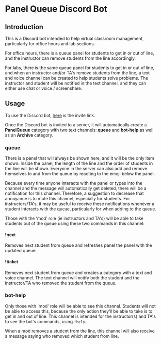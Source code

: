 # Panel Queue Discord Bot

## Introduction
This is a Discord bot intended to help virtual classroom management, particularly for office hours and lab sections.

For office hours, there is a queue panel for students to get in or out of line, and the instructor can remove students from the line accordingly. 

For labs, there is the same queue panel for students to get in or out of line, and when an instructor and/or TA's remove students from the line, a text and voice channel can be created to help students solve problems. The instructor and student will be notified in the text channel, and they can either use chat or voice / screenshare.

## Usage
To use the Discord bot, [here](https://discord.com/api/oauth2/authorize?client_id=735918166470819850&permissions=8272&scope=bot) is the invite link.

Once the Discord bot is invited to a server, it will automatically create a **PanelQueue** category with two text channels: **queue** and **bot-help** as well as an **Archive** category.

### queue
There is a panel that will always be shown here, and it will be the only item shown. Inside the panel, the length of the line and the order of students in the line will be shown. Everyone in the server can also add and remove hemselves to and from the queue by reacting to the emoji below the panel.

Because every time anyone interacts with the panel or types into the channel and the message will automatically get deleted, there will be a notification for this channel. Therefore, a suggestion to decrease that annoyance is to mute this channel, especially for students. For instructors/TA's, it may be useful to receive these notifications whenever a student interacts with the queue, particularly for when adding to the queue.

Those with the 'mod' role (ie instructors and TA's) will be able to take students out of the queue using these two commands in this channel:
#### !next
Removes next student from queue and refreshes panel the panel with the updated queue.

#### !ticket
Removes next student from queue and creates a category with a text and voice channel. The text channel will notify both the student and the instructor/TA who removed the student from the queue.

### bot-help
Only those with 'mod' role will be able to see this channel. Students will not be able to access this, because the only action they'll be able to take is to get in and out of line. This channel is intended for the instructor(s) and TA's to see the bot's commands, using `!help`.

When a mod removes a student from the line, this channel will also receive a message saying who removed which student from line.

